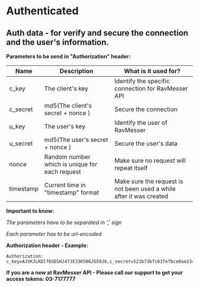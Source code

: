 # Authenticated

## Auth data - for verify and secure the connection and the user's information.



**Parameters to be send in "Authorization" header:**
  
  | Name     | Description                           | What is it used for?|
  | ---------|---------------------------------------|-----------|
  | c_key | The client's key | Identify the specific connection for RavMesser API
  | c_secret  | md5(The client's secret + nonce )| Secure the connection
  | u_key | The user's key | Identify the user of RavMesser
  | u_secret | md5(The user's secret + nonce )| Secure the user's data
  | nonce | Random number which is unique for each request| Make sure no request will repeat itself
  | timestamp | Current time in "timestamp" format | Make sure the request is not been used a while after it was created
  
**Important to know:**

*The parameters have to be separated in ',' sign*

*Each parameter has to be url-encoded*

**Authorization header - Example:**

    Authorization: c_key=AJVKJLKDlf6SDSHJ47JE33K506JG59J6,c_secret=521b73bfc63fefbce0ae23ad872d9c99,u_key=SDDGY439KDFLG23432OW94K530GLEKT0,u_secret=8f6c248d9c5cfae704a0a9849d4ea0ac,nonce=3153910c36975aa44fe770be72d3bfd3,timestamp=1535283995

        
**If you are a new at RavMesser API - Please call our support to get your access tokens: 03-7177777**


